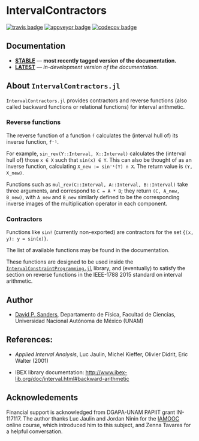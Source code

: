 # IntervalContractors

[![travis badge][travis_badge]][travis_url]
[![appveyor badge][appveyor_badge]][appveyor_url]
[![codecov badge][codecov_badge]][codecov_url]

## Documentation

- [**STABLE**][documenter_stable] &mdash; **most recently tagged version of the documentation.**
- [**LATEST**][documenter_latest] &mdash; *in-development version of the documentation.*

[travis_badge]: https://travis-ci.org/JuliaIntervals/IntervalContractors.jl.svg?branch=master
[travis_url]: https://travis-ci.org/JuliaIntervals/IntervalContractors.jl

[appveyor_badge]: https://ci.appveyor.com/api/projects/status/github/JuliaIntervals/IntervalContractors.jl?svg=true&branch=master
[appveyor_url]: https://ci.appveyor.com/project/JuliaIntervals/intervalcontractors-jl

[codecov_badge]: http://codecov.io/github/JuliaIntervals/IntervalContractors.jl/coverage.svg?branch=master
[codecov_url]: http://codecov.io/github/JuliaIntervals/IntervalContractors.jl?branch=master

[documenter_stable]: https://juliaintervals.github.io/IntervalContractors.jl/stable
[documenter_latest]: https://juliaintervals.github.io/IntervalContractors.jl/latest

## About `IntervalContractors.jl`

`IntervalContractors.jl` provides contractors and reverse functions (also called backward functions or relational functions) for interval arithmetic.

### Reverse functions

The reverse function of a function `f` calculates the (interval hull of) its inverse function, `f⁻¹`.

For example, `sin_rev(Y::Interval, X::Interval)` calculates the (interval hull of) those `x ∈ X` such that `sin(x) ∈ Y`. This can also be thought of as an inverse function, calculating `X_new := sin⁻¹(Y) ∩ X`.
The return value is `(Y, X_new)`.

Functions such as `mul_rev(C::Interval, A::Interval, B::Interval)` take three arguments, and correspond to `C = A * B`; they return `(C, A_new, B_new)`, with `A_new` and `B_new` similarly defined to be the corresponding inverse images of the multiplication operator in each component.

### Contractors

Functions like `sin!` (currently non-exported) are contractors for the set `{(x, y): y = sin(x)}`.

The list of available functions may be found in the documentation.

These functions are designed to be used inside the [`IntervalConstraintProgramming.jl`]( https://github.com/JuliaIntervals/IntervalConstraintProgramming.jl) library,
and (eventually) to satisfy the section on reverse functions in the IEEE-1788 2015 standard on interval arithmetic.

## Author

- [David P. Sanders](http://sistemas.fciencias.unam.mx/~dsanders),
Departamento de Física, Facultad de Ciencias, Universidad Nacional Autónoma de México (UNAM)


## References:
- *Applied Interval Analysis*, Luc Jaulin, Michel Kieffer, Olivier Didrit, Eric Walter (2001)

- IBEX library documentation: http://www.ibex-lib.org/doc/interval.html#backward-arithmetic



## Acknowledements
Financial support is acknowledged from DGAPA-UNAM PAPIIT grant IN-117117. The author thanks Luc Jaulin and Jordan Ninin for the [IAMOOC](http://iamooc.ensta-bretagne.fr/) online course, which introduced him to this subject, and Zenna Tavares for a helpful conversation.
